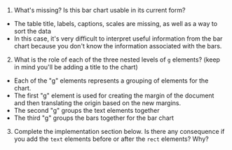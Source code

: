 1. What's missing? Is this bar chart usable in its current form?  
  - The table title, labels, captions, scales are missing, as well as a way to sort the data
  - In this case, it's very difficult to interpret useful information from the bar chart because you don't know the information
    associated with the bars. 

2. What is the role of each of the three nested levels of `g` elements? (keep in mind you'll be adding a title to the chart)  
  - Each of the "g" elements represents a grouping of elements for the chart.  
  - The first "g" element is used for creating the margin of the document and then translating the origin based on the new margins.  
  - The second "g" groups the text elements together  
  - The third "g" groups the bars together for the bar chart  

3. Complete the implementation section below. Is there any consequence if you add the `text` elements before or after the `rect` elements? Why?
